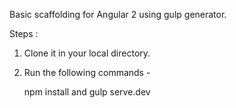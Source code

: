Basic scaffolding for Angular 2 using gulp generator.

Steps :

1) Clone it in your local directory.

2) Run the following commands -

    npm install
    and
    gulp serve.dev
